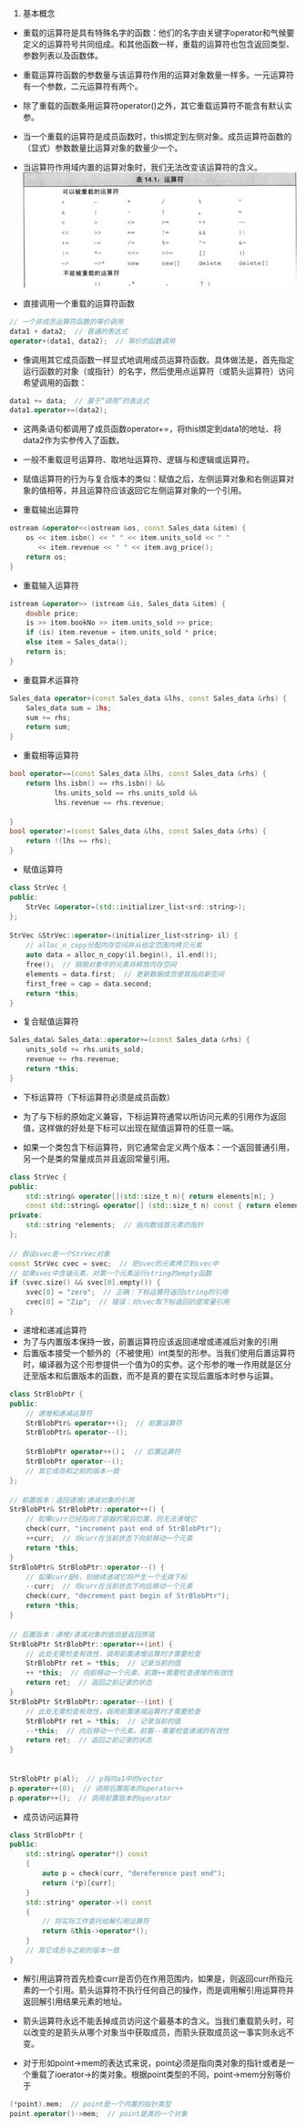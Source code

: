 1. 基本概念
* 重载的运算符是具有特殊名字的函数：他们的名字由关键字operator和气候要定义的运算符号共同组成。和其他函数一样，重载的运算符也包含返回类型、参数列表以及函数体。
* 重载运算符函数的参数量与该运算符作用的运算对象数量一样多。一元运算符有一个参数，二元运算符有两个。
* 除了重载的函数条用运算符operator()之外，其它重载运算符不能含有默认实参。
* 当一个重载的运算符是成员函数时，this绑定到左侧对象。成员运算符函数的（显式）参数数量比运算对象的数量少一个。
* 当运算符作用域内置的运算对象时，我们无法改变该运算符的含义。
![可以重载的运算符](op.png)

* 直接调用一个重载的运算符函数
``` C++
// 一个非成员运算符函数的等价调用
data1 + data2;  // 普通的表达式
operator+(data1, data2);  // 等价的函数调用
```

* 像调用其它成员函数一样显式地调用成员运算符函数。具体做法是，首先指定运行函数的对象（或指针）的名字，然后使用点运算符（或箭头运算符）访问希望调用的函数：
``` C++
data1 += data;  // 基于“调用”的表达式
data1.operator+=(data2);
```
* 这两条语句都调用了成员函数operator+=，将this绑定到data1的地址、将data2作为实参传入了函数。

* 一般不重载逗号运算符、取地址运算符、逻辑与和逻辑或运算符。

* 赋值运算符的行为与复合版本的类似：赋值之后，左侧运算对象和右侧运算对象的值相等，并且运算符应该返回它左侧运算对象的一个引用。

* 重载输出运算符

``` C++
ostream &operator<<(ostream &os, const Sales_data &item) {
    os << item.isbn() << " " << item.units_sold << " "
       << item.revenue << " " << item.avg_price();
    return os;
}
```
* 重载输入运算符
``` C++
istream &operator>> (istream &is, Sales_data &item) {
    double price;
    is >> item.bookNo >> item.units_sold >> price;
    if (is) item.revenue = item.units_sold * price;
    else item = Sales_data();
    return is;
}
```

* 重载算术运算符
``` C++
Sales_data operator+(const Sales_data &lhs, const Sales_data &rhs) {
    Sales_data sum = 1hs;
    sum += rhs;
    return sum;
}
```

* 重载相等运算符
``` C++
bool operator==(const Sales_data &lhs, const Sales_data &rhs) {
    return lhs.isbn() == rhs.isbn() && 
           lhs.units_sold == rhs.units_sold && 
           lhs.revenue == rhs.revenue;

}
bool operator!=(const Sales_data &lhs, const Sales_data &rhs) {
    return !(lhs == rhs);
}
```
* 赋值运算符
``` C++
class StrVec {
public:
    StrVec &operator=(std::initializer_list<srd::string>);
};

StrVec &StrVec::operator=(initializer_list<string> il) {
    // alloc_n_copy分配内存空间并从给定范围内拷贝元素
    auto data = alloc_n_copy(il.begin(), il.end());
    free();  // 销毁对象中的元素并释放内存空间
    elements = data.first;  // 更新数据成员使其指向新空间
    first_free = cap = data.second;
    return *this;
}
```

* 复合赋值运算符

``` C++
Sales_data& Sales_data::operator+=(const Sales_data &rhs) {
    units_sold += rhs.units_sold;
    revenue += rhs.revenue;
    return *this;
}
```
* 下标运算符（下标运算符必须是成员函数）

* 为了与下标的原始定义兼容，下标运算符通常以所访问元素的引用作为返回值，这样做的好处是下标可以出现在赋值运算符的任意一端。

* 如果一个类包含下标运算符，则它通常会定义两个版本：一个返回普通引用，另一个是类的常量成员并且返回常量引用。
``` C++
class StrVec {
public:
    std::string& operator[](std::size_t n){ return elements[n]; }
    const std::string& operator[] (std::size_t n) const { return elements[n]; }
private:
    std::string *elements;  // 指向数组首元素的指针
};

// 假设svec是一个StrVec对象
const StrVec cvec = svec;  // 把svec的元素拷贝到cvec中
// 如果svec中含铀元素，对第一个元素运行string的empty函数
if (svec.size() && svec[0].empty()) {
    svec[0] = "zero";  // 正确：下标运算符返回string的引用
    cvec[0] = "Zip";  // 错误：对cvec取下标返回的是常量引用
}
```
* 递增和递减运算符
* 为了与内置版本保持一致，前置运算符应该返回递增或递减后对象的引用
* 后置版本接受一个额外的（不被使用）int类型的形参。当我们使用后置运算符时，编译器为这个形参提供一个值为0的实参。这个形参的唯一作用就是区分迁至版本和后置版本的函数，而不是真的要在实现后置版本时参与运算。
``` C++
class StrBlobPtr {
public:
    // 递增和递减运算符
    StrBlobPtr& operator++();  // 前置运算符
    StrBlobPtr& operator--();

    StrBlobPtr operator++()；  // 后置运算符
    StrBlobPtr operator--();
    // 其它成员和之前的版本一致
};

// 前置版本：返回递增/递减对象的引用
StrBlobPtr& StrBlobPtr::operator++() {
    // 如果curr已经指向了容器的尾后位置，则无法递增它
    check(curr, "increment past end of StrBlobPtr");
    ++curr;  // 将curr在当前状态下向前移动一个元素
    return *this;
}
StrBlobPtr& StrBlobPtr::operator--() {
    // 如果curr是0，则继续递减它将产生一个无效下标
    --curr;  // 将curr在当前状态下向后移动一个元素
    check(curr, "decrement past begin of StrBlobPtr");
    return *this;
}

// 后置版本：递增/递减对象的值但是返回原值
StrBlobPtr StrBlobPtr::operator++(int) {
    // 此处无需检查有效性，调用前置递增运算时才需要检查
    StrBlobPtr ret = *this;  // 记录当前的值
    ++ *this;  // 向前移动一个元素，前置++需要检查递增的有效性
    return ret;  // 返回之前记录的状态
}
StrBlobPtr StrBlobPtr::operator--(int) {
    // 此处无需检查有效性，调用前置递减运算时才需要检查
    StrBlobPtr ret = *this;  // 记录当前的值
    --*this;  // 向后移动一个元素，前置--需要检查递减的有效性
    return ret;  // 返回之前记录的状态
}


StrBlobPtr p(al);  // p指向a1中的vector
p.operator++(0);  // 调用后置版本的operator++
p.operator++();  // 调用前置版本的operator

```

* 成员访问运算符
``` C++
class StrBlobPtr {
public:
    std::string& operator*() const
    {
        auto p = check(curr, "dereference past end");
        return (*p)[curr];
    }
    std::string* operator->() const
    {
        // 将实际工作委托给解引用运算符
        return &this->operator*();
    }
    // 其它成员与之前的版本一致
}
```
* 解引用运算符首先检查curr是否仍在作用范围内，如果是，则返回curr所指元素的一个引用。箭头运算符不执行任何自己的操作，而是调用解引用运算符并返回解引用结果元素的地址。

* 箭头运算符永远不能丢掉成员访问这个最基本的含义。当我们重载箭头时，可以改变的是箭头从哪个对象当中获取成员，而箭头获取成员这一事实则永远不变。
* 对于形如point->mem的表达式来说，point必须是指向类对象的指针或者是一个重载了ioerator->的类对象。根据point类型的不同，point->mem分别等价于
``` C++
(*point).mem;  // point是一个内置的指针类型
point.operator()->mem;  // point是类的一个对象
```